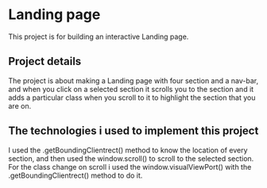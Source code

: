# Landing page
This project is for building an interactive Landing page.

## Project details
The project is about making a Landing page with four section and a nav-bar, and when you click on a selected section it scrolls you to the section and it adds a particular class when you scroll to it to highlight the section that you are on.

## The technologies i used to implement this project
I used the .getBoundingClientrect() method to know the location of every section, and then used the window.scroll() to scroll to the selected section.
For the class change on scroll i used the window.visualViewPort() with the .getBoundingClientrect() method to do it.
